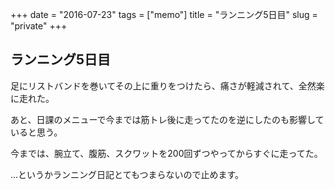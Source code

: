 +++
date = "2016-07-23"
tags =  ["memo"]
title = "ランニング5日目"
slug = "private"
+++

## ランニング5日目	  

足にリストバンドを巻いてその上に重りをつけたら、痛さが軽減されて、全然楽に走れた。

あと、日課のメニューで今までは筋トレ後に走ってたのを逆にしたのも影響していると思う。

今までは、腕立て、腹筋、スクワットを200回ずつやってからすぐに走ってた。

...というかランニング日記とてもつまらないので止めます。
	  
